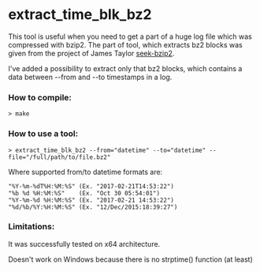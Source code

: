 # extract_time_blk_bz2

This tool is useful when you need to get a part of a huge log file which was compressed with bzip2. The part of tool, which extracts bz2 blocks was given from the project of James Taylor [seek-bzip2](https://bitbucket.org/james_taylor/seek-bzip2). 

I've added a possibility to extract only that bz2 blocks, which contains a data between --from and --to timestamps in a log.


### How to compile:
`> make`


### How to use a tool:
`> extract_time_blk_bz2 --from="datetime" --to="datetime" --file="/full/path/to/file.bz2"`

Where supported from/to datetime formats are:

    "%Y-%m-%dT%H:%M:%S" (Ex. "2017-02-21T14:53:22")
    "%b %d %H:%M:%S"    (Ex. "Oct 30 05:54:01")
    "%Y-%m-%d %H:%M:%S" (Ex. "2017-02-21 14:53:22")
    "%d/%b/%Y:%H:%M:%S" (Ex. "12/Dec/2015:18:39:27") 

### Limitations:
It was successfully tested on x64 architecture.

Doesn't work on Windows because there is no strptime() function (at least)
